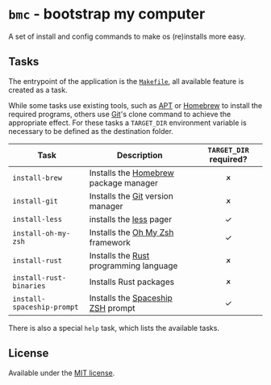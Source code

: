 # `bmc` - bootstrap my computer
A set of install and config commands to make os (re)installs more easy.

## Tasks
The entrypoint of the application is the [`Makefile`](Makefile), all available
feature is created as a task.

While some tasks use existing tools, such as [APT] or [Homebrew] to install the
required programs, others use [Git]'s clone command to achieve the appropriate
effect. For these tasks a `TARGET_DIR` environment variable is necessary to be
defined as the destination folder.

| Task                       | Description                              | `TARGET_DIR` required? |
| -------------------------- | ---------------------------------------- |:----------------------:|
| `install-brew`             | Installs the [Homebrew] package manager  | 🗶                      |
| `install-git`              | Installs the [Git] version manager       | 🗶                      |
| `install-less`             | installs the [less] pager                | ✓                      |
| `install-oh-my-zsh`        | Installs the [Oh My Zsh] framework       | ✓                      |
| `install-rust`             | Installs the [Rust] programming language | 🗶                      |
| `install-rust-binaries`    | Installs Rust packages                   | 🗶                      |
| `install-spaceship-prompt` | Installs the [Spaceship ZSH] prompt      | ✓                      |

There is also a special `help` task, which lists the available tasks.

## License
Available under the [MIT license](LICENSE.md).

[APT]: https://wiki.debian.org/Apt
[Git]: https://git-scm.com/
[Homebrew]: https://brew.sh/
[less]: http://www.greenwoodsoftware.com/less/
[Oh My Zsh]: https://github.com/ohmyzsh/ohmyzsh/
[Rust]: https://rustup.rs/
[Spaceship ZSH]: https://github.com/denysdovhan/spaceship-prompt
